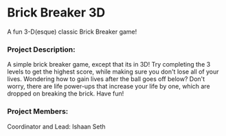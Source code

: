 # Brick Breaker 3D
 A fun 3-D(esque) classic Brick Breaker game!

### Project Description:
 A simple brick breaker game, except that its in 3D! Try completing the 3 levels to get the highest score, while making sure you don't lose all of your lives. Wondering how to gain lives after the ball goes off below? Don't worry, there are life power-ups that increase your life by one, which are dropped on breaking the brick. Have fun!

### Project Members:
 Coordinator and Lead: Ishaan Seth

